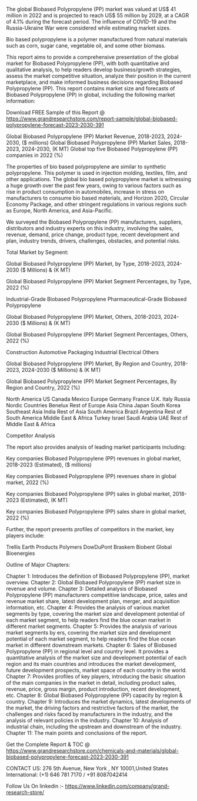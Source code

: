 
The global Biobased Polypropylene (PP) market was valued at US$ 41 million in 2022 and is projected to reach US$ 55 million by 2029, at a CAGR of 4.1% during the forecast period. The influence of COVID-19 and the Russia-Ukraine War were considered while estimating market sizes.

Bio based polypropylene is a polymer manufactured from natural materials such as corn, sugar cane, vegetable oil, and some other biomass.

This report aims to provide a comprehensive presentation of the global market for Biobased Polypropylene (PP), with both quantitative and qualitative analysis, to help readers develop business/growth strategies, assess the market competitive situation, analyze their position in the current marketplace, and make informed business decisions regarding Biobased Polypropylene (PP). This report contains market size and forecasts of Biobased Polypropylene (PP) in global, including the following market information:

Download FREE Sample of this Report @ https://www.grandresearchstore.com/report-sample/global-biobased-polypropylene-forecast-2023-2030-391

Global Biobased Polypropylene (PP) Market Revenue, 2018-2023, 2024-2030, ($ millions)
Global Biobased Polypropylene (PP) Market Sales, 2018-2023, 2024-2030, (K MT)
Global top five Biobased Polypropylene (PP) companies in 2022 (%)

The properties of bio based polypropylene are similar to synthetic polypropylene. This polymer is used in injection molding, textiles, film, and other applications. The global bio based polypropylene market is witnessing a huge growth over the past few years, owing to various factors such as rise in product consumption in automobiles, increase in stress on manufacturers to consume bio based materials, and Horizon 2020, Circular Economy Package, and other stringent regulations in various regions such as Europe, North America, and Asia-Pacific.

We surveyed the Biobased Polypropylene (PP) manufacturers, suppliers, distributors and industry experts on this industry, involving the sales, revenue, demand, price change, product type, recent development and plan, industry trends, drivers, challenges, obstacles, and potential risks.

Total Market by Segment:

Global Biobased Polypropylene (PP) Market, by Type, 2018-2023, 2024-2030 ($ Millions) & (K MT)

Global Biobased Polypropylene (PP) Market Segment Percentages, by Type, 2022 (%)

Industrial-Grade Biobased Polypropylene
Pharmaceutical-Grade Biobased Polypropylene

Global Biobased Polypropylene (PP) Market, Others, 2018-2023, 2024-2030 ($ Millions) & (K MT)

Global Biobased Polypropylene (PP) Market Segment Percentages, Others, 2022 (%)

Construction
Automotive
Packaging
Industrial
Electrical
Others

Global Biobased Polypropylene (PP) Market, By Region and Country, 2018-2023, 2024-2030 ($ Millions) & (K MT)

Global Biobased Polypropylene (PP) Market Segment Percentages, By Region and Country, 2022 (%)

North America
US
Canada
Mexico
Europe
Germany
France
U.K.
Italy
Russia
Nordic Countries
Benelux
Rest of Europe
Asia
China
Japan
South Korea
Southeast Asia
India
Rest of Asia
South America
Brazil
Argentina
Rest of South America
Middle East & Africa
Turkey
Israel
Saudi Arabia
UAE
Rest of Middle East & Africa

Competitor Analysis

The report also provides analysis of leading market participants including:

Key companies Biobased Polypropylene (PP) revenues in global market, 2018-2023 (Estimated), ($ millions)

Key companies Biobased Polypropylene (PP) revenues share in global market, 2022 (%)

Key companies Biobased Polypropylene (PP) sales in global market, 2018-2023 (Estimated), (K MT)

Key companies Biobased Polypropylene (PP) sales share in global market, 2022 (%)

Further, the report presents profiles of competitors in the market, key players include:

Trellis Earth Products
Polymers
DowDuPont
Braskem
Biobent
Global Bioenergies

Outline of Major Chapters:

Chapter 1: Introduces the definition of Biobased Polypropylene (PP), market overview.
Chapter 2: Global Biobased Polypropylene (PP) market size in revenue and volume.
Chapter 3: Detailed analysis of Biobased Polypropylene (PP) manufacturers competitive landscape, price, sales and revenue market share, latest development plan, merger, and acquisition information, etc.
Chapter 4: Provides the analysis of various market segments by type, covering the market size and development potential of each market segment, to help readers find the blue ocean market in different market segments.
Chapter 5: Provides the analysis of various market segments by ers, covering the market size and development potential of each market segment, to help readers find the blue ocean market in different downstream markets.
Chapter 6: Sales of Biobased Polypropylene (PP) in regional level and country level. It provides a quantitative analysis of the market size and development potential of each region and its main countries and introduces the market development, future development prospects, market space of each country in the world.
Chapter 7: Provides profiles of key players, introducing the basic situation of the main companies in the market in detail, including product sales, revenue, price, gross margin, product introduction, recent development, etc.
Chapter 8: Global Biobased Polypropylene (PP) capacity by region & country.
Chapter 9: Introduces the market dynamics, latest developments of the market, the driving factors and restrictive factors of the market, the challenges and risks faced by manufacturers in the industry, and the analysis of relevant policies in the industry.
Chapter 10: Analysis of industrial chain, including the upstream and downstream of the industry.
Chapter 11: The main points and conclusions of the report.

Get the Complete Report & TOC @ https://www.grandresearchstore.com/chemicals-and-materials/global-biobased-polypropylene-forecast-2023-2030-391

CONTACT US:
276 5th Avenue, New York , NY 10001,United States
International: (+1) 646 781 7170 / +91 8087042414

Follow Us On linkedin :- https://www.linkedin.com/company/grand-research-store/
